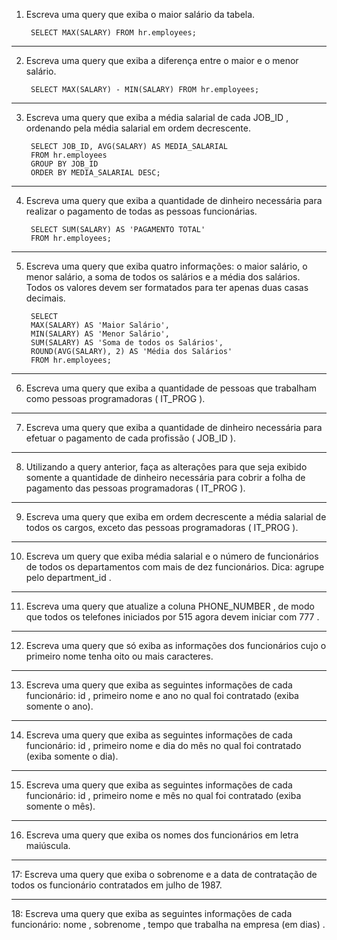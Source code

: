 1. Escreva uma query que exiba o maior salário da tabela.

		SELECT MAX(SALARY) FROM hr.employees;
	
-------------------------------------------------------------------------------------------------------------------	
2. Escreva uma query que exiba a diferença entre o maior e o menor salário.

		SELECT MAX(SALARY) - MIN(SALARY) FROM hr.employees;
	
-------------------------------------------------------------------------------------------------------------------	
3. Escreva uma query que exiba a média salarial de cada JOB_ID , ordenando pela média salarial em ordem decrescente.

		SELECT JOB_ID, AVG(SALARY) AS MEDIA_SALARIAL
		FROM hr.employees
		GROUP BY JOB_ID
		ORDER BY MEDIA_SALARIAL DESC;
	
-------------------------------------------------------------------------------------------------------------------	
4. Escreva uma query que exiba a quantidade de dinheiro necessária para realizar o pagamento de todas as pessoas funcionárias.

		SELECT SUM(SALARY) AS 'PAGAMENTO TOTAL'
		FROM hr.employees;
	
-------------------------------------------------------------------------------------------------------------------
5. Escreva uma query que exiba quatro informações: o maior salário, o menor salário, a soma de todos os salários e a média dos salários. Todos os valores devem ser formatados para ter apenas duas casas decimais.

		SELECT 
		MAX(SALARY) AS 'Maior Salário', 
		MIN(SALARY) AS 'Menor Salário', 
		SUM(SALARY) AS 'Soma de todos os Salários', 
		ROUND(AVG(SALARY), 2) AS 'Média dos Salários'
		FROM hr.employees;
	
-------------------------------------------------------------------------------------------------------------------	
6. Escreva uma query que exiba a quantidade de pessoas que trabalham como pessoas programadoras ( IT_PROG ).


	
-------------------------------------------------------------------------------------------------------------------
7. Escreva uma query que exiba a quantidade de dinheiro necessária para efetuar o pagamento de cada profissão ( JOB_ID ).


	
-------------------------------------------------------------------------------------------------------------------
8. Utilizando a query anterior, faça as alterações para que seja exibido somente a quantidade de dinheiro necessária para cobrir a folha de pagamento das pessoas programadoras ( IT_PROG ).


	
-------------------------------------------------------------------------------------------------------------------
9. Escreva uma query que exiba em ordem decrescente a média salarial de todos os cargos, exceto das pessoas programadoras ( IT_PROG ).


	
-------------------------------------------------------------------------------------------------------------------	
10. Escreva um query que exiba média salarial e o número de funcionários de todos os departamentos com mais de dez funcionários. Dica: agrupe pelo department_id .


	
-------------------------------------------------------------------------------------------------------------------	
11. Escreva uma query que atualize a coluna PHONE_NUMBER , de modo que todos os telefones iniciados por 515 agora devem iniciar com 777 .


	
-------------------------------------------------------------------------------------------------------------------	
12. Escreva uma query que só exiba as informações dos funcionários cujo o primeiro nome tenha oito ou mais caracteres.


	
-------------------------------------------------------------------------------------------------------------------	
13. Escreva uma query que exiba as seguintes informações de cada funcionário: id , primeiro nome e ano no qual foi contratado (exiba somente o ano).


	
-------------------------------------------------------------------------------------------------------------------	
14. Escreva uma query que exiba as seguintes informações de cada funcionário: id , primeiro nome e dia do mês no qual foi contratado (exiba somente o dia).


	
-------------------------------------------------------------------------------------------------------------------	
15. Escreva uma query que exiba as seguintes informações de cada funcionário: id , primeiro nome e mês no qual foi contratado (exiba somente o mês).


	
-------------------------------------------------------------------------------------------------------------------	
16. Escreva uma query que exiba os nomes dos funcionários em letra maiúscula.


	
-------------------------------------------------------------------------------------------------------------------	
17: Escreva uma query que exiba o sobrenome e a data de contratação de todos os funcionário contratados em julho de 1987.


	
-------------------------------------------------------------------------------------------------------------------	
18: Escreva uma query que exiba as seguintes informações de cada funcionário: nome , sobrenome , tempo que trabalha na empresa (em dias) .

	

